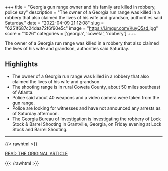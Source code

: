 +++
title = "Georgia gun range owner and his family are killed in robbery, police say"
description = "The owner of a Georgia run range was killed in a robbery that also claimed the lives of his wife and grandson, authorities said Saturday."
date = "2022-04-09 21:12:08"
slug = "6251f687c24daa72f6f90e5c"
image = "https://i.imgur.com/KuyQ5sd.jpg"
score = "1026"
categories = ['georgia', 'coweta', 'robbery']
+++

The owner of a Georgia run range was killed in a robbery that also claimed the lives of his wife and grandson, authorities said Saturday.

## Highlights

- The owner of a Georgia run range was killed in a robbery that also claimed the lives of his wife and grandson.
- The shooting range is in rural Coweta County, about 50 miles southeast of Atlanta.
- Police said about 40 weapons and a video camera were taken from the gun range.
- Police are looking for witnesses and have not announced any arrests as of Saturday afternoon.
- The Georgia Bureau of Investigation is investigating the robbery of Lock Stock & Barrel Shooting in Grantville, Georgia, on Friday evening at Lock Stock and Barrel Shooting.

---

{{< rawhtml >}}
  <p class="article-category">
    <a target="_blank" href="https://www.nbcnews.com/news/us-news/georgia-gun-range-owner-family-are-killed-robbery-police-say-rcna23718">READ THE ORIGINAL ARTICLE</a>
  </p>
{{< /rawhtml >}}
